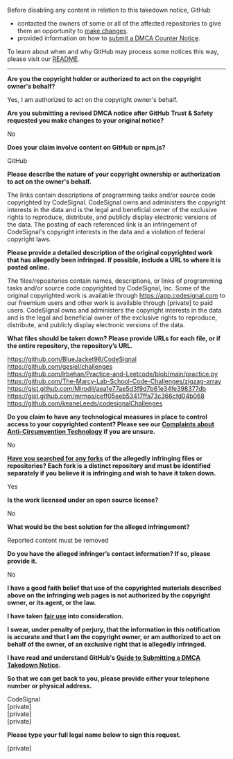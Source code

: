 Before disabling any content in relation to this takedown notice, GitHub
- contacted the owners of some or all of the affected repositories to give them an opportunity to [make changes](https://docs.github.com/en/github/site-policy/dmca-takedown-policy#a-how-does-this-actually-work).
- provided information on how to [submit a DMCA Counter Notice](https://docs.github.com/en/articles/guide-to-submitting-a-dmca-counter-notice).

To learn about when and why GitHub may process some notices this way, please visit our [README](https://github.com/github/dmca/blob/master/README.md#anatomy-of-a-takedown-notice).

---

**Are you the copyright holder or authorized to act on the copyright owner's behalf?**

Yes, I am authorized to act on the copyright owner's behalf.

**Are you submitting a revised DMCA notice after GitHub Trust & Safety requested you make changes to your original notice?**

No

**Does your claim involve content on GitHub or npm.js?**

GitHub

**Please describe the nature of your copyright ownership or authorization to act on the owner's behalf.**

The links contain descriptions of programming tasks and/or source code copyrighted by CodeSignal. CodeSignal owns and administers the copyright interests in the data and is the legal and beneficial owner of the exclusive rights to reproduce, distribute, and publicly display electronic versions of the data. The posting of each referenced link is an infringement of CodeSignal's copyright interests in the data and a violation of federal copyright laws.

**Please provide a detailed description of the original copyrighted work that has allegedly been infringed. If possible, include a URL to where it is posted online.**

The files/repositories contain names, descriptions, or links of programming tasks and/or source code copyrighted by CodeSignal, Inc. Some of the original copyrighted work is available through https://app.codesignal.com to our freemium users and other work is available through [private] to paid users. CodeSignal owns and administers the copyright interests in the data and is the legal and beneficial owner of the exclusive rights to reproduce, distribute, and publicly display electronic versions of the data.

**What files should be taken down? Please provide URLs for each file, or if the entire repository, the repository’s URL.**

https://github.com/BlueJacket98/CodeSignal  
https://github.com/gesiel/challenges  
https://github.com/lrbehan/Practice-and-Leetcode/blob/main/practice.py  
https://github.com/The-Marcy-Lab-School-Code-Challenges/zigzag-array  
https://gist.github.com/Mirodil/aea1e77ae5d3f9d7b61e34fe398377db  
https://gist.github.com/mrmos/ceff05eeb53417ffa73c366cfd04b068  
https://github.com/keaneLeeds/codesignalChallenges

**Do you claim to have any technological measures in place to control access to your copyrighted content? Please see our <a href="https://docs.github.com/articles/guide-to-submitting-a-dmca-takedown-notice#complaints-about-anti-circumvention-technology">Complaints about Anti-Circumvention Technology</a> if you are unsure.**

No

**<a href="https://docs.github.com/articles/dmca-takedown-policy#b-what-about-forks-or-whats-a-fork">Have you searched for any forks</a> of the allegedly infringing files or repositories? Each fork is a distinct repository and must be identified separately if you believe it is infringing and wish to have it taken down.**

Yes

**Is the work licensed under an open source license?**

No

**What would be the best solution for the alleged infringement?**

Reported content must be removed

**Do you have the alleged infringer’s contact information? If so, please provide it.**

No

**I have a good faith belief that use of the copyrighted materials described above on the infringing web pages is not authorized by the copyright owner, or its agent, or the law.**

**I have taken <a href="https://www.lumendatabase.org/topics/22">fair use</a> into consideration.**

**I swear, under penalty of perjury, that the information in this notification is accurate and that I am the copyright owner, or am authorized to act on behalf of the owner, of an exclusive right that is allegedly infringed.**

**I have read and understand GitHub's <a href="https://docs.github.com/articles/guide-to-submitting-a-dmca-takedown-notice/">Guide to Submitting a DMCA Takedown Notice</a>.**

**So that we can get back to you, please provide either your telephone number or physical address.**

CodeSignal  
[private]  
[private]  
[private]  

**Please type your full legal name below to sign this request.**

[private]  
